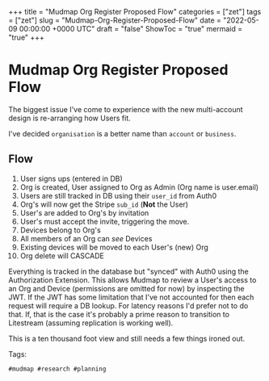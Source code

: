 +++
title = "Mudmap Org Register Proposed Flow"
categories = ["zet"]
tags = ["zet"]
slug = "Mudmap-Org-Register-Proposed-Flow"
date = "2022-05-09 00:00:00 +0000 UTC"
draft = "false"
ShowToc = "true"
mermaid = "true"
+++

# Mudmap Org Register Proposed Flow

The biggest issue I've come to experience with the new multi-account
design is re-arranging how Users fit.

I've decided `organisation` is a better name than `account` or `business`.

## Flow

1. User signs ups (entered in DB)
2. Org is created, User assigned to Org as Admin (Org name is user.email)
3. Users are still tracked in DB using their `user_id` from Auth0 
4. Org's will now get the Stripe `sub_id` (**Not** the User) 
5. User's are added to Org's by invitation 
6. User's must accept the invite, triggering the move. 
7. Devices belong to Org's
8. All members of an Org can *see* Devices 
9. Existing devices will be moved to each User's (new) Org 
10. Org delete will CASCADE 

Everything is tracked in the database but "synced" with Auth0 using the
Authorization Extension. This allows Mudmap to review a User's access
to an Org and Device (permissions are omitted for now) by inspecting
the JWT. If the JWT has some limitation that I've not accounted for then
each request will require a DB lookup. For latency reasons I'd prefer 
not to do that. If, that is the case it's probably a prime reason to 
transition to Litestream (assuming replication is working well).

This is a ten thousand foot view and still needs a few things ironed out.

Tags:

    #mudmap #research #planning
